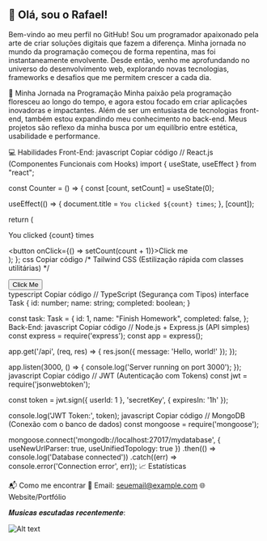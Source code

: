 ## 👋 Olá, sou o Rafael!


Bem-vindo ao meu perfil no GitHub! Sou um programador apaixonado pela arte de criar soluções digitais que fazem a diferença. Minha jornada no mundo da programação começou de forma repentina, mas foi instantaneamente envolvente. Desde então, venho me aprofundando no universo do desenvolvimento web, explorando novas tecnologias, frameworks e desafios que me permitem crescer a cada dia.

🌱 Minha Jornada na Programação
Minha paixão pela programação floresceu ao longo do tempo, e agora estou focado em criar aplicações inovadoras e impactantes. Além de ser um entusiasta de tecnologias front-end, também estou expandindo meu conhecimento no back-end. Meus projetos são reflexo da minha busca por um equilíbrio entre estética, usabilidade e performance.

💻 Habilidades
Front-End:
javascript
Copiar código
// React.js (Componentes Funcionais com Hooks)
import { useState, useEffect } from "react";

const Counter = () => {
  const [count, setCount] = useState(0);

  useEffect(() => {
    document.title = `You clicked ${count} times`;
  }, [count]);

  return (
    <div>
      <p>You clicked {count} times</p>
      <button onClick={() => setCount(count + 1)}>Click me</button>
    </div>
  );
};
css
Copiar código
/* Tailwind CSS (Estilização rápida com classes utilitárias) */
<div class="flex items-center justify-center h-screen bg-gray-100">
  <button class="bg-blue-500 text-white p-4 rounded hover:bg-blue-700">Click Me</button>
</div>
typescript
Copiar código
// TypeScript (Segurança com Tipos)
interface Task {
  id: number;
  name: string;
  completed: boolean;
}

const task: Task = {
  id: 1,
  name: "Finish Homework",
  completed: false,
};
Back-End:
javascript
Copiar código
// Node.js + Express.js (API simples)
const express = require('express');
const app = express();

app.get('/api', (req, res) => {
  res.json({ message: 'Hello, world!' });
});

app.listen(3000, () => {
  console.log('Server running on port 3000');
});
javascript
Copiar código
// JWT (Autenticação com Tokens)
const jwt = require('jsonwebtoken');

const token = jwt.sign({ userId: 1 }, 'secretKey', { expiresIn: '1h' });

console.log('JWT Token:', token);
javascript
Copiar código
// MongoDB (Conexão com o banco de dados)
const mongoose = require('mongoose');

mongoose.connect('mongodb://localhost:27017/mydatabase', { useNewUrlParser: true, useUnifiedTopology: true })
  .then(() => console.log('Database connected'))
  .catch((err) => console.error('Connection error', err));
📈 Estatísticas

📬 Como me encontrar
📧 Email: seuemail@example.com
🌐 Website/Portfólio




𝑴𝒖𝒔𝒊𝒄𝒂𝒔 𝒆𝒔𝒄𝒖𝒕𝒂𝒅𝒂𝒔 𝒓𝒆𝒄𝒆𝒏𝒕𝒆𝒎𝒆𝒏𝒕𝒆:

![Alt text](https://spotify-recently-played-readme.vercel.app/api?user=rafasilva_50)
